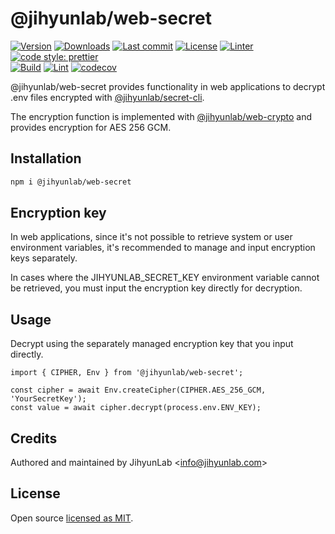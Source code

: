 # @jihyunlab/web-secret

[![Version](https://img.shields.io/npm/v/@jihyunlab/web-secret.svg?style=flat-square)](https://www.npmjs.com/package/@jihyunlab/web-secret?activeTab=versions) [![Downloads](https://img.shields.io/npm/dt/@jihyunlab/web-secret.svg?style=flat-square)](https://www.npmjs.com/org/jihyunlab) [![Last commit](https://img.shields.io/github/last-commit/jihyunlab/web-secret.svg?style=flat-square)](https://github.com/jihyunlab/web-secret/graphs/commit-activity) [![License](https://img.shields.io/github/license/jihyunlab/web-secret.svg?style=flat-square)](https://github.com/jihyunlab/web-secret/blob/master/LICENSE) [![Linter](https://img.shields.io/badge/linter-eslint-blue?style=flat-square)](https://eslint.org) [![code style: prettier](https://img.shields.io/badge/code_style-prettier-ff69b4.svg?style=flat-square)](https://github.com/prettier/prettier)\
[![Build](https://github.com/jihyunlab/web-secret/actions/workflows/build.yml/badge.svg)](https://github.com/jihyunlab/web-secret/actions/workflows/build.yml) [![Lint](https://github.com/jihyunlab/web-secret/actions/workflows/lint.yml/badge.svg)](https://github.com/jihyunlab/web-secret/actions/workflows/lint.yml) [![codecov](https://codecov.io/gh/jihyunlab/web-secret/graph/badge.svg?token=K2536J64LQ)](https://codecov.io/gh/jihyunlab/web-secret)

@jihyunlab/web-secret provides functionality in web applications to decrypt .env files encrypted with [@jihyunlab/secret-cli](https://www.npmjs.com/package/@jihyunlab/secret-cli).

The encryption function is implemented with [@jihyunlab/web-crypto](https://www.npmjs.com/package/@jihyunlab/web-crypto) and provides encryption for AES 256 GCM.

## Installation

```bash
npm i @jihyunlab/web-secret
```

## Encryption key

In web applications, since it's not possible to retrieve system or user environment variables, it's recommended to manage and input encryption keys separately.

In cases where the JIHYUNLAB_SECRET_KEY environment variable cannot be retrieved, you must input the encryption key directly for decryption.

## Usage

Decrypt using the separately managed encryption key that you input directly.

```
import { CIPHER, Env } from '@jihyunlab/web-secret';

const cipher = await Env.createCipher(CIPHER.AES_256_GCM, 'YourSecretKey');
const value = await cipher.decrypt(process.env.ENV_KEY);
```

## Credits

Authored and maintained by JihyunLab <<info@jihyunlab.com>>

## License

Open source [licensed as MIT](https://github.com/jihyunlab/web-secret/blob/master/LICENSE).
